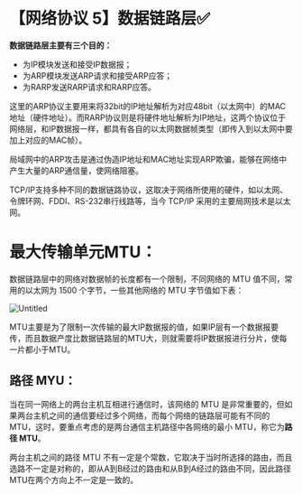 # 【网络协议 5】数据链路层✅

**数据链路层主要有三个目的：**

- 为IP模块发送和接受IP数据报；
- 为ARP模块发送ARP请求和接受ARP应答；
- 为RARP发送RARP请求和RARP应答。

这里的ARP协议主要用来将32bit的IP地址解析为对应48bit（以太网中）的MAC地址（硬件地址）。而RARP协议则是将硬件地址解析为IP地址，这两个协议位于网络层，和IP数据报一样，都具有各自的以太网数据帧类型（即传入到以太网中要加上对应的MAC帧）。

局域网中的ARP攻击是通过伪造IP地址和MAC地址实现ARP欺骗，能够在网络中产生大量的ARP通信量，使网络阻塞。

TCP/IP支持多种不同的数据链路协议，这取决于网络所使用的硬件，如以太网、令牌环网、FDDI、RS-232串行线路等，当今 TCP/IP 采用的主要局网技术是以太网。

# **最大传输单元MTU：**

数据链路层中的网络对数据帧的长度都有一个限制，不同网络的 MTU 值不同，常用的以太网为 1500 个字节，一些其他网络的 MTU 字节值如下表：

![Untitled](%E3%80%90%E7%BD%91%E7%BB%9C%E5%8D%8F%E8%AE%AE%205%E3%80%91%E6%95%B0%E6%8D%AE%E9%93%BE%E8%B7%AF%E5%B1%82%E2%9C%85%20803b5331911d454e9d18c5a23ce7d988/Untitled.png)

MTU主要是为了限制一次传输的最大IP数据报的值，如果IP层有一个数据报要传，而且数据产度比数据链路层的MTU大，则就需要将IP数据报进行分片，使每一片都小于MTU。

## **路径 MYU：**

当在同一网络上的两台主机互相进行通信时，该网络的 MTU 是非常重要的，但如果两台主机之间的通信要经过多个网络，而每个网络的链路层可能有不同的 MTU，这时，要重点考虑的是两台通信主机路径中各网络的最小 MTU，称它为**路径 MTU**。

两台主机之间的路径 MTU 不有一定是个常数，它取决于当时所选择的路由，而且选路不一定是对称的，即从A到B经过的路由和从B到A经过的路由不同，因此路径MTU在两个方向上不一定是一致的。